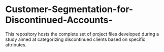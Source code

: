 # Customer-Segmentation-for-Discontinued-Accounts-
This repository hosts the complete set of project files developed during a study aimed at categorizing discontinued clients based on specific attributes.
